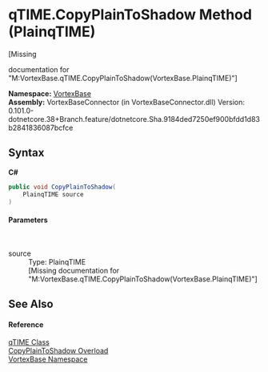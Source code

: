 # qTIME.CopyPlainToShadow Method (PlainqTIME)
 

\[Missing <summary> documentation for "M:VortexBase.qTIME.CopyPlainToShadow(VortexBase.PlainqTIME)"\]

**Namespace:**&nbsp;<a href="N_VortexBase.md">VortexBase</a><br />**Assembly:**&nbsp;VortexBaseConnector (in VortexBaseConnector.dll) Version: 0.101.0-dotnetcore.38+Branch.feature/dotnetcore.Sha.9184ded7250ef900bfdd1d83b2841836087bcfce

## Syntax

**C#**<br />
``` C#
public void CopyPlainToShadow(
	PlainqTIME source
)
```


#### Parameters
&nbsp;<dl><dt>source</dt><dd>Type: PlainqTIME<br />\[Missing <param name="source"/> documentation for "M:VortexBase.qTIME.CopyPlainToShadow(VortexBase.PlainqTIME)"\]</dd></dl>

## See Also


#### Reference
<a href="T_VortexBase_qTIME.md">qTIME Class</a><br /><a href="Overload_VortexBase_qTIME_CopyPlainToShadow.md">CopyPlainToShadow Overload</a><br /><a href="N_VortexBase.md">VortexBase Namespace</a><br />